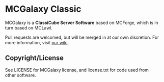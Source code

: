 MCGalaxy Classic
===============

MCGalaxy is a **ClassiCube Server Software** based on MCForge, which is in turn based on MCLawl.

Pull requests are welcomed, but will be merged in at our own discretion.  For more information, visit [our wiki](https://github.com/Hetal728/MCGalaxy/wiki).

Copyright/License
-----------------
See LICENSE for MCGalaxy license, and license.txt for code used from other software.
